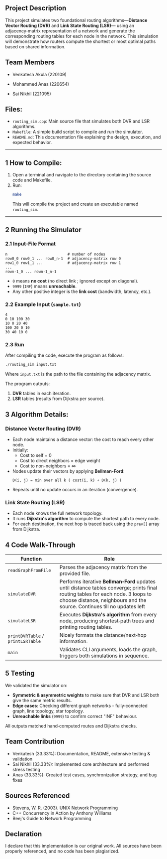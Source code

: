 
## Project Description

This project simulates two foundational routing algorithms—**Distance Vector Routing (DVR)** and **Link State Routing (LSR)**— using an adjacency‑matrix representation of a network and generate the corresponding routing tables for each node in the network. This simulation will demonstrate how routers compute the shortest or most optimal paths based on shared information.  


## Team Members
- Venkatesh Akula (220109)

- Mohammed Anas (220654)

- Sai Nikhil (221095)


## Files:

* `routing_sim.cpp`: Main source file that simulates both DVR and LSR algorithms.
* `Makefile`: A simple build script to compile and run the simulator.
* `README.md`: This documentation file explaining the design, execution, and expected behavior.

---

## 1 How to Compile:

1. Open a terminal and navigate to the directory containing the source code and Makefile.
2. Run:
   ```bash
   make
   ```
   This will compile the project and create an executable named `routing_sim`.

---


## 2  Running the Simulator

### 2.1 Input‑File Format

```
n                           # number of nodes
row0_0 row0_1 ... row0_n-1  # adjacency‑matrix row 0
row1_0 row1_1 ...           # adjacency‑matrix row 1
...
rown-1_0 ... rown-1_n-1
```

* `0` means **no cost** (no direct link ; ignored except on diagonal).
* `9999` (`INF`) means **unreachable**.
* Any other positive integer is the **link cost** (bandwidth, latency, etc.).

### 2.2 Example Input (`sample.txt`)

```
4
0 10 100 30
10 0 20 40
100 20 0 10
30 40 10 0
```

### 2.3 Run

After compiling the code, execute the program as follows:

```bash
./routing_sim input.txt
```

Where `input.txt` is the path to the file containing the adjacency matrix.


The program outputs:
1. **DVR** tables in each iteration.
2. **LSR** tables (results from Dijkstra per source).



## 3  Algorithm Details:

### Distance Vector Routing (DVR)

- Each node maintains a distance vector: the cost to reach every other node.
- Initially:
  - Cost to self = 0
  - Cost to direct neighbors = edge weight
  - Cost to non-neighbors = ∞
- Nodes update their vectors by applying **Bellman-Ford**:
  ```
  D(i, j) = min over all k ( cost(i, k) + D(k, j) )
  ```
- Repeats until no update occurs in an iteration (convergence).

### Link State Routing (LSR)

- Each node knows the full network topology.
- It runs **Dijkstra's algorithm** to compute the shortest path to every node.
- For each destination, the next hop is traced back using the `prev[]` array from Dijkstra.


## 4  Code Walk‑Through

| Function | Role |
|----------|------|
| `readGraphFromFile` | Parses the adjacency matrix from the provided file. |
| `simulateDVR` | Performs iterative **Bellman‑Ford** updates until distance tables converge; prints final routing tables for each node. 3 loops to choose distance, neighbours and the source. Continues till no updates left |
| `simulateLSR` | Executes **Dijkstra's algorithm** from every node, producing shortest‑path trees and printing routing tables. |
| `printDVRTable` / `printLSRTable` | Nicely formats the distance/next‑hop information. |
| `main` | Validates CLI arguments, loads the graph, triggers both simulations in sequence. |

## 5  Testing

We validated the simulator on:

* **Symmetric & asymmetric weights** to make sure that DVR and LSR both give the same metric results.
* **Edge cases**: Checking different graph networks - fully‑connected graph, line topology, star topology.
* **Unreachable links** (`9999`) to confirm correct "INF" behaviour.

All outputs matched hand‑computed routes and Dijkstra checks.

## Team Contribution
- Venkatesh (33.33%): Documentation, README, extensive testing & validation
- Sai Nikhil (33.33%): Implemented core architecture and performed stress testing
- Anas (33.33%): Created test cases, synchronization strategy, and bug fixes

## Sources Referenced
- Stevens, W. R. (2003). UNIX Network Programming
- C++ Concurrency in Action by Anthony Williams
- Beej's Guide to Network Programming

## Declaration
I declare that this implementation is our original work. All sources have been properly referenced, and no code has been plagiarized.
